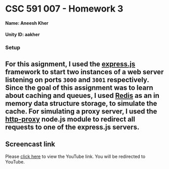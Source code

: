 # CSC 591 007 - Homework 3  
#### Name: Aneesh Kher
#### Unity ID: aakher  

### Setup  
For this asignment, I used the [express.js](http://expressjs.com/) framework to start two instances of a web server listening on ports `3000` and `3001` respectively. Since the goal of this assignment was to learn about caching and queues, I used [Redis](http://redis.io/) as an in memory data structure storage, to simulate the cache. For simulating a proxy server, I used the [http-proxy](https://github.com/nodejitsu/node-http-proxy) node.js module to redirect all requests to one of the express.js servers.  
---  


## Screencast link  
Please [click here](https://youtu.be/uxE1HdNwbpY) to view the YouTube link. You will be redirected to YouTube.
